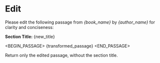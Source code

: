 # Edit

Please edit the following passage from *{book_name}* by *{author_name}* for clarity and conciseness:

**Section Title:** {new_title}

<BEGIN_PASSAGE>
{transformed_passage}
<END_PASSAGE>

Return only the edited passage, without the section title.
